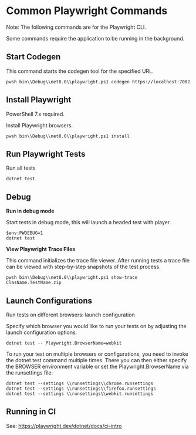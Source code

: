 # Common Playwright Commands 

Note: The following commands are for the Playwright CLI.

Some commands require the application to be running in the background.

## Start Codegen

This command starts the codegen tool for the specified URL.

```shell
pwsh bin\\Debug\\net8.0\\playwright.ps1 codegen https://localhost:7002
```

## Install Playwright

PowerShell 7.x required.

Install Playwright browsers.

```shell
pwsh bin\\Debug\\net8.0\\playwright.ps1 install
```

## Run Playwright Tests

Run all tests 

```shell
dotnet test 
```

## Debug 

**Run in debug mode**

Start tests in debug mode, this will launch a headed test with player.

```shell
$env:PWDEBUG=1
dotnet test
```

**View Playwright Trace Files**

This command initializes the trace file viewer. After running tests a trace file can be viewed with step-by-step snapshots of the test process.

```shell
pwsh bin\\Debug\\net8.0\\playwright.ps1 show-trace ClasName.TestName.zip
```

## Launch Configurations

Run tests on different browsers: launch configuration

Specify which browser you would like to run your tests on by adjusting the launch configuration options:

```shell
dotnet test -- Playwright.BrowserName=webkit
```

To run your test on multiple browsers or configurations, you need to invoke the dotnet test command multiple times. There you can then either specify the BROWSER environment variable or set the Playwright.BrowserName via the runsettings file:

```shell
dotnet test --settings \\runsettings\\chrome.runsettings
dotnet test --settings \\runsettings\\firefox.runsettings
dotnet test --settings \\runsettings\\webkit.runsettings
```

## Running in CI

See: https://playwright.dev/dotnet/docs/ci-intro
